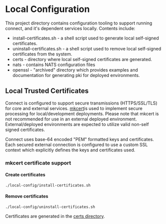 # Local Configuration

This project directory contains configuration tooling to support running connect, and it's dependent services locally. Contents include:

* install-certificates.sh - a shell script used to generate local self-signed certificates.
* uninstall-certificates.sh - a shell script used to remove local self-signed certificates from the system.
* certs - directory where local self-signed certificates are generated.
* nats - contains NATS configuration files
* openssl - "archived" directory which provides examples and documentation for generating pki for deployed environments.


## Local Trusted Certificates

Connect is configured to support secure transmissions (HTTPS/SSL/TLS) for core and external services.
[mkcert](https://github.com/FiloSottile/mkcert)is used to implement secure processing for local/development deployments. Please note that mkcert is not recommended for use in an external deployed environment.
External/deployed environments are expected to utilize valid non-self signed certificates.

Connect uses base-64 encoded "PEM" formatted keys and certificates. Each secured external connection is configured to use a custom SSL context which explicitly defines the keys and certificates used.


### mkcert certificate support

#### Create certificates
```shell
./local-config/install-certificates.sh
```

#### Remove certificates
```shell
./local-config/uninstall-certificates.sh
```

Certificates are generated in the [certs directory](./certs).